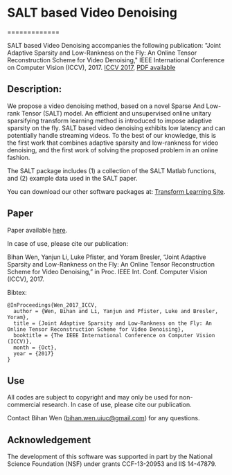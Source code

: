 # SALT based Video Denoising
=============

SALT based Video Denoising accompanies the following publication: "Joint Adaptive Sparsity and Low-Rankness on the Fly: An Online Tensor Reconstruction Scheme for Video Denoising," IEEE International Conference on Computer Vision (ICCV), 2017. [ICCV 2017](http://openaccess.thecvf.com/ICCV2017.py), [PDF available](http://transformlearning.csl.illinois.edu/assets/Bihan/ConferencePapers/BihanICCV2017salt.pdf)

Description:
-----

We propose a video denoising method, based on a novel Sparse And Low-rank Tensor (SALT) model. An efficient and unsupervised
online unitary sparsifying transform learning method is introduced to impose adaptive sparsity on the fly. SALT based video denoising exhibits low latency and can potentially handle streaming videos. To the best of our knowledge, this is the first work that combines adaptive sparsity and low-rankness for video denoising, and the first work of solving the proposed problem in an online fashion. 

The SALT package includes (1) a collection of the SALT Matlab functions, and (2) example data used in the SALT paper.

You can download our other software packages at: [Transform Learning Site](http://transformlearning.csl.illinois.edu/).

Paper
-----
Paper available [here](http://openaccess.thecvf.com/content_iccv_2017/html/Wen_Joint_Adaptive_Sparsity_ICCV_2017_paper.html). 

In case of use, please cite our publication:

Bihan Wen, Yanjun Li, Luke Pfister, and Yoram Bresler, “Joint Adaptive Sparsity and Low-Rankness on the Fly: An Online Tensor Reconstruction Scheme for Video Denoising,” in Proc. IEEE Int. Conf. Computer Vision (ICCV), 2017.

Bibtex:
```
@InProceedings{Wen_2017_ICCV,
  author = {Wen, Bihan and Li, Yanjun and Pfister, Luke and Bresler, Yoram},
  title = {Joint Adaptive Sparsity and Low-Rankness on the Fly: An Online Tensor Reconstruction Scheme for Video Denoising},
  booktitle = {The IEEE International Conference on Computer Vision (ICCV)},
  month = {Oct},
  year = {2017}
}
```

Use
---
All codes are subject to copyright and may only be used for non-commercial research. In case of use, please cite our publication.

Contact Bihan Wen (bihan.wen.uiuc@gmail.com) for any questions.

Acknowledgement
---
The development of this software was supported in part by the National Science Foundation (NSF) under grants CCF-13-20953 and IIS 14-47879.
